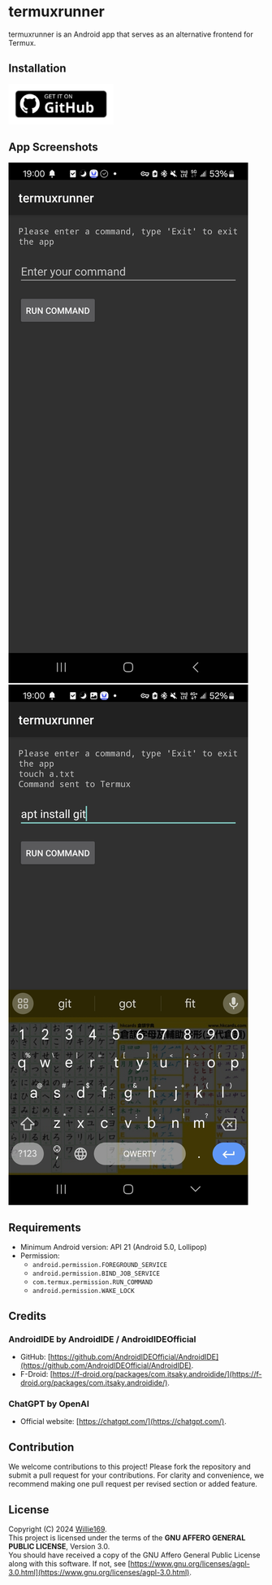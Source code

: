 # termuxrunner
termuxrunner is an Android app that serves as an alternative frontend for Termux.
## Installation
<!-- [<img src="https://fdroid.gitlab.io/artwork/badge/get-it-on.svg" alt="Get it on F-Droid" height="80">](https://f-droid.org/packages/com.willie.termuxrunner) -->
[<img src="https://github.com/Kunzisoft/Github-badge/raw/main/get-it-on-github.svg" alt="Get it on GitHub" height="80">](https://raw.githubusercontent.com/Willie169/termuxrunner/main/com.willie.termuxrunner_1.0.apk)
## App Screenshots
![assets/ui1.jpg](assets/ui1.jpg)
![assets/ui2.jpg](assets/ui2.jpg)
## Requirements
- Minimum Android version: API 21 (Android 5.0, Lollipop)
- Permission:
  - `android.permission.FOREGROUND_SERVICE`
  - `android.permission.BIND_JOB_SERVICE`
  - `com.termux.permission.RUN_COMMAND`
  - `android.permission.WAKE_LOCK`
## Credits
### AndroidIDE by AndroidIDE / AndroidIDEOfficial
- GitHub: [https://github.com/AndroidIDEOfficial/AndroidIDE](https://github.com/AndroidIDEOfficial/AndroidIDE).
- F-Droid: [https://f-droid.org/packages/com.itsaky.androidide/](https://f-droid.org/packages/com.itsaky.androidide/).
### ChatGPT by OpenAI
- Official website: [https://chatgpt.com/](https://chatgpt.com/).
## Contribution
We welcome contributions to this project! Please fork the repository and submit a pull request for your contributions. For clarity and convenience, we recommend making one pull request per revised section or added feature.
## License
Copyright (C) 2024 [Willie169](https://github.com/Willie169).\
This project is licensed under the terms of the **GNU AFFERO GENERAL PUBLIC LICENSE**, Version 3.0.\
You should have received a copy of the GNU Affero General Public License along with this software. If not, see [https://www.gnu.org/licenses/agpl-3.0.html](https://www.gnu.org/licenses/agpl-3.0.html).
